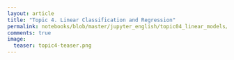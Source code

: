 ```yaml
---
layout: article
title: "Topic 4. Linear Classification and Regression"
permalink: notebooks/blob/master/jupyter_english/topic04_linear_models/topic4_linear_models_part3_regul_example.ipynb?flush_cache=true
comments: true
image:
  teaser: topic4-teaser.png
---
```



